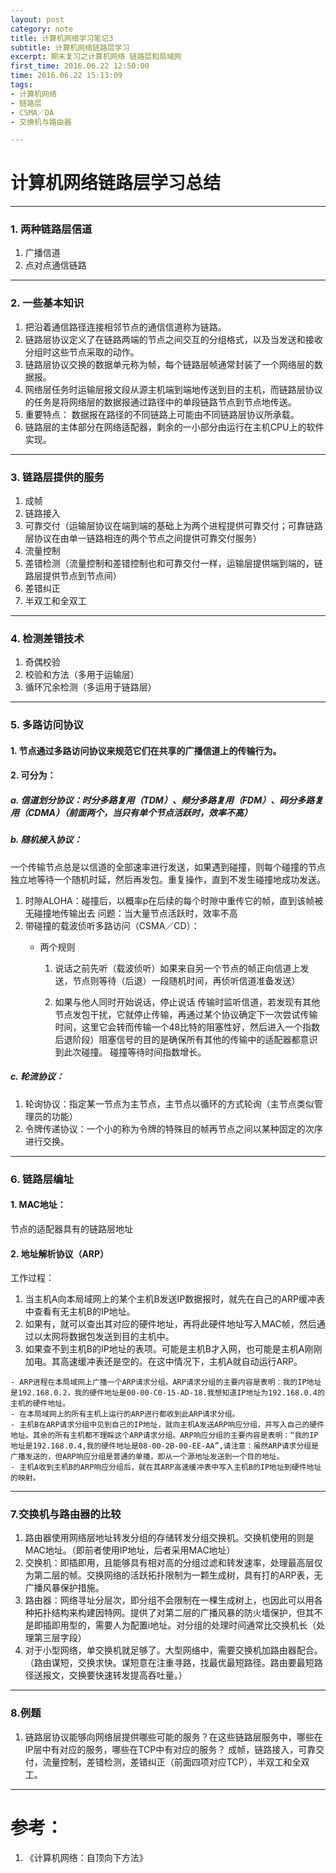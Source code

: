 ```yaml
---
layout: post
category: note
title: 计算机网络学习笔记3
subtitle: 计算机网络链路层学习
excerpt: 期末复习之计算机网络 链路层和局域网
first_time: 2016.06.22 12:50:00
time: 2016.06.22 15:13:09
tags:
- 计算机网络
- 链路层
- CSMA／DA
- 交换机与路由器

---
```


# 计算机网络链路层学习总结

---

### 1. 两种链路层信道	
1. 广播信道
2. 点对点通信链路

----

### 2. 一些基本知识
1. 把沿着通信路径连接相邻节点的通信信道称为链路。
2. 链路层协议定义了在链路两端的节点之间交互的分组格式，以及当发送和接收分组时这些节点采取的动作。
3. 链路层协议交换的数据单元称为帧，每个链路层帧通常封装了一个网络层的数据报。
4. 网络层任务时运输层报文段从源主机端到端地传送到目的主机，而链路层协议的任务是将网络层的数据报通过路径中的单段链路节点到节点地传送。
5. 重要特点： 数据报在路径的不同链路上可能由不同链路层协议所承载。
6. 链路层的主体部分在网络适配器，剩余的一小部分由运行在主机CPU上的软件实现。

---

### 3. 链路层提供的服务
1. 成帧
2. 链路接入
3. 可靠交付（运输层协议在端到端的基础上为两个进程提供可靠交付；可靠链路层协议在由单一链路相连的两个节点之间提供可靠交付服务）
4. 流量控制
5. 差错检测（流量控制和差错控制也和可靠交付一样，运输层提供端到端的，链路层提供节点到节点间）
6. 差错纠正
7. 半双工和全双工

---

### 4. 检测差错技术
1. 奇偶校验
2. 校验和方法（多用于运输层）
3. 循环冗余检测（多运用于链路层）

----

### 5. 多路访问协议
#### 1. 节点通过多路访问协议来规范它们在共享的广播信道上的传输行为。
#### 2. 可分为：

##### 	a. 信道划分协议：时分多路复用（TDM）、频分多路复用（FDM）、码分多路复用（CDMA）（前面两个，当只有单个节点活跃时，效率不高）
##### 	b. 随机接入协议：
一个传输节点总是以信道的全部速率进行发送，如果遇到碰撞，则每个碰撞的节点独立地等待一个随机时延，然后再发包。重复操作，直到不发生碰撞地成功发送。 
	
1. 时隙ALOHA：碰撞后，以概率p在后续的每个时隙中重传它的帧，直到该帧被无碰撞地传输出去 问题：当大量节点活跃时，效率不高 
2. 带碰撞的载波侦听多路访问（CSMA／CD）：
	- 两个规则
		
		1. 说话之前先听（载波侦听）如果来自另一个节点的帧正向信道上发送，节点则等待（后退）一段随机时间，再侦听信道准备发送）
		
		2. 如果与他人同时开始说话，停止说话 传输时监听信道，若发现有其他节点发包干扰，它就停止传输，再通过某个协议确定下一次尝试传输时间，这里它会转而传输一个48比特的阻塞性好，然后进入一个指数后退阶段）阻塞信号的目的是确保所有其他的传输中的适配器都意识到此次碰撞。 碰撞等待时间指数增长。	

##### c. 轮流协议：
1. 轮询协议：指定某一节点为主节点，主节点以循环的方式轮询（主节点类似管理员的功能）
2.  令牌传递协议：一个小的称为令牌的特殊目的帧再节点之间以某种固定的次序进行交换。

----	

### 6. 链路层编址
#### 1. MAC地址：
节点的适配器具有的链路层地址
#### 2. 地址解析协议（ARP）
工作过程：

1. 当主机A向本局域网上的某个主机B发送IP数据报时，就先在自己的ARP缓冲表中查看有无主机B的IP地址。
2.   如果有，就可以查出其对应的硬件地址，再将此硬件地址写入MAC帧，然后通过以太网将数据包发送到目的主机中。
3.   如果查不到主机B的IP地址的表项。可能是主机B才入网，也可能是主机A刚刚加电。其高速缓冲表还是空的。在这中情况下，主机A就自动运行ARP。
	
	- ARP进程在本局域网上广播一个ARP请求分组。ARP请求分组的主要内容是表明：我的IP地址是192.168.0.2，我的硬件地址是00-00-C0-15-AD-18.我想知道IP地址为192.168.0.4的主机的硬件地址。
	- 在本局域网上的所有主机上运行的ARP进行都收到此ARP请求分组。
	- 主机B在ARP请求分组中见到自己的IP地址，就向主机A发送ARP响应分组，并写入自己的硬件地址。其余的所有主机都不理睬这个ARP请求分组。ARP响应分组的主要内容是表明：“我的IP地址是192.168.0.4,我的硬件地址是08-00-2B-00-EE-AA”,请注意：虽然ARP请求分组是广播发送的，但ARP响应分组是普通的单播，即从一个源地址发送到一个目的地址。
	- 主机A收到主机B的ARP响应分组后，就在其ARP高速缓冲表中写入主机B的IP地址到硬件地址的映射。

----

### 7.交换机与路由器的比较
1. 路由器使用网络层地址转发分组的存储转发分组交换机。交换机使用的则是MAC地址。（即前者使用IP地址，后者采用MAC地址）
2. 交换机：即插即用，且能够具有相对高的分组过滤和转发速率，处理最高层仅为第二层的帧。交换网络的活跃拓扑限制为一颗生成树，具有打的ARP表，无广播风暴保护措施。
3. 路由器：网络寻址分层次，即分组不会限制在一棵生成树上，也因此可以用各种拓扑结构来构建因特网。提供了对第二层的广播风暴的防火墙保护，但其不是即插即用型的，需要人为配置i地址。对分组的处理时间通常比交换机长（处理第三层字段）
4. 对于小型网络，单交换机就足够了。大型网络中，需要交换机加路由器配合。（路由谋短，交换求快。谋短意在注重寻路，找最优最短路径。路由要最短路径送报文，交换要快速转发提高吞吐量。）


-----

### 8.例题
1. 链路层协议能够向网络层提供哪些可能的服务？在这些链路层服务中，哪些在IP层中有对应的服务，哪些在TCP中有对应的服务？
	成帧，链路接入，可靠交付，流量控制，差错检测，差错纠正（前面四项对应TCP），半双工和全双工。
	
---- 

# 参考：
1. 《计算机网络：自顶向下方法》 